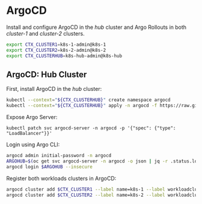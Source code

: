 # ArgoCD

Install and configure ArgoCD in the _hub_ cluster and Argo Rollouts in both _cluster-1_ and _cluster-2_ clusters.

```bash
export CTX_CLUSTER1=k8s-1-admin@k8s-1
export CTX_CLUSTER2=k8s-2-admin@k8s-2
export CTX_CLUSTERHUB=k8s-hub-admin@k8s-hub
```

## ArgoCD: Hub Cluster
First, install ArgoCD in the _hub_ cluster:
```bash
kubectl --context="${CTX_CLUSTERHUB}" create namespace argocd
kubectl --context="${CTX_CLUSTERHUB}" apply -n argocd -f https://raw.githubusercontent.com/argoproj/argo-cd/stable/manifests/install.yaml
```

Expose Argo Server:
```
kubectl patch svc argocd-server -n argocd -p '{"spec": {"type": "LoadBalancer"}}'
```

Login using Argo CLI:
```bash
argocd admin initial-password -n argocd
ARGOHUB=$(oc get svc argocd-server -n argocd -o json | jq -r .status.loadBalancer.ingress\[\].ip)
argocd login $ARGOHUB --insecure
```

Register both workloads clusters in ArgoCD:
```bash
argocd cluster add $CTX_CLUSTER1 --label name=k8s-1 --label workloadcluster=true --name k8s-1
argocd cluster add $CTX_CLUSTER2 --label name=k8s-2 --label workloadcluster=true --name k8s-2
```
